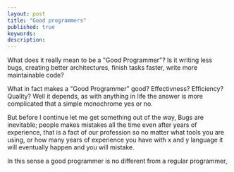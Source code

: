 ```yaml
---
layout: post
title: "Good programmers"
published: true
keywords:
description:
---	
```


What does it really mean to be a "Good Programmer"? Is it writing less bugs, creating better architectures, finish tasks faster, write more maintainable code?

What in fact makes a "Good Programmer" good? Effectivness? Efficiency? Quality? Well it depends, as with anything in life the answer is more complicated that a simple monochrome yes or no.

But before I continue let me get something out of the way, Bugs are inevitable; people makes mistakes all the time even after years of experience, that is a fact of our profession so no matter what tools you are using, or how many years of experience you have with x and y language it will eventually happen and you will mistake.

In this sense a good programmer is no different from a regular programmer, 

